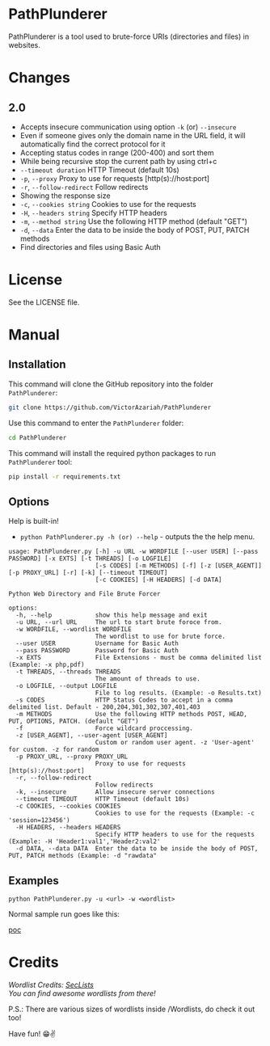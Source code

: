 # PathPlunderer

PathPlunderer is a tool used to brute-force URIs (directories and files) in websites.

# Changes

## 2.0

- Accepts insecure communication using option `-k` (or) `--insecure`
- Even if someone gives only the domain name in the URL field, it will automatically find the correct protocol for it
- Accepting status codes in range (200-400) and sort them
- While being recursive stop the current path by using ctrl+c
- `--timeout duration`                    HTTP Timeout (default 10s)
- `-p`, `--proxy`                           Proxy to use for requests [http(s)://host:port]
- `-r`, `--follow-redirect`                 Follow redirects
- Showing the response size
- `-c`, `--cookies string`                  Cookies to use for the requests
- `-H`, `--headers string`                  Specify HTTP headers
- `-m`, `--method string`                   Use the following HTTP method (default "GET")
- `-d`, `--data`                            Enter the data to be inside the body of POST, PUT, PATCH methods
- Find directories and files using Basic Auth

# License

See the LICENSE file.

# Manual

## Installation

This command will clone the GitHub repository into the folder `PathPlunderer`:

```bash
git clone https://github.com/VictorAzariah/PathPlunderer
```

Use this command to enter the `PathPlunderer` folder:

```bash
cd PathPlunderer
```

This command will install the required python packages to run `PathPlunderer` tool:

```bash
pip install -r requirements.txt
```

## Options

Help is built-in!

- `python PathPlunderer.py -h (or) --help` - outputs the the help menu.

```text
usage: PathPlunderer.py [-h] -u URL -w WORDFILE [--user USER] [--pass PASSWORD] [-x EXTS] [-t THREADS] [-o LOGFILE]
                        [-s CODES] [-m METHODS] [-f] [-z [USER_AGENT]] [-p PROXY_URL] [-r] [-k] [--timeout TIMEOUT]
                        [-c COOKIES] [-H HEADERS] [-d DATA]

Python Web Directory and File Brute Forcer

options:
  -h, --help            show this help message and exit
  -u URL, --url URL     The url to start brute foroce from.
  -w WORDFILE, --wordlist WORDFILE
                        The wordlist to use for brute force.
  --user USER           Username for Basic Auth
  --pass PASSWORD       Password for Basic Auth
  -x EXTS               File Extensions - must be comma delimited list (Example: -x php,pdf)
  -t THREADS, --threads THREADS
                        The amount of threads to use.
  -o LOGFILE, --output LOGFILE
                        File to log results. (Example: -o Results.txt)
  -s CODES              HTTP Status Codes to accept in a comma delimited list. Default - 200,204,301,302,307,401,403
  -m METHODS            Use the following HTTP methods POST, HEAD, PUT, OPTIONS, PATCH. (default "GET")
  -f                    Force wildcard proccessing.
  -z [USER_AGENT], --user-agent [USER_AGENT]
                        Custom or random user agent. -z 'User-agent' for custom. -z for random
  -p PROXY_URL, --proxy PROXY_URL
                        Proxy to use for requests [http(s)://host:port]
  -r, --follow-redirect
                        Follow redirects
  -k, --insecure        Allow insecure server connections
  --timeout TIMEOUT     HTTP Timeout (default 10s)
  -c COOKIES, --cookies COOKIES
                        Cookies to use for the requests (Example: -c 'session=123456')
  -H HEADERS, --headers HEADERS
                        Specify HTTP headers to use for the requests (Example: -H 'Header1:val1','Header2:val2'
  -d DATA, --data DATA  Enter the data to be inside the body of POST, PUT, PATCH methods (Example: -d "rawdata"
```

## Examples


```text
python PathPlunderer.py -u <url> -w <wordlist>
```

Normal sample run goes like this:

[poc](POC/poc.gif)

# Credits

*Wordlist Credits: [SecLists](https://github.com/danielmiessler/SecLists/tree/master/Discovery/Web-Content)<br>You can find awesome wordlists from there!*

P.S.: There are various sizes of wordlists inside /Wordlists, do check it out too!

Have fun! 😁✌️
